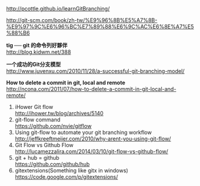 http://pcottle.github.io/learnGitBranching/<br />

http://git-scm.com/book/zh-tw/%E9%96%8B%E5%A7%8B-%E9%97%9C%E6%96%BC%E7%89%88%E6%9C%AC%E6%8E%A7%E5%88%B6<br />

<p><b>tig ── git 的命令列好夥伴</b><br /><a href='http://blog.kidwm.net/388'>http://blog.kidwm.net/388</a></p>

<p><b>一个成功的Git分支模型</b><br /><a href='http://www.juvenxu.com/2010/11/28/a-successful-git-branching-model/'>http://www.juvenxu.com/2010/11/28/a-successful-git-branching-model/</a></p>

<p><b>How to delete a commit in git, local and remote</b><br /><a href='http://ncona.com/2011/07/how-to-delete-a-commit-in-git-local-and-remote/'>http://ncona.com/2011/07/how-to-delete-a-commit-in-git-local-and-remote/</a></p>


<ol>
<li>iHower Git flow</li>
<a href='http://ihower.tw/blog/archives/5140'>http://ihower.tw/blog/archives/5140</a>
<li>git-flow command</li>
<a href='https://github.com/nvie/gitflow'>https://github.com/nvie/gitflow</a>
<li>Using git-flow to automate your git branching workflow</li>
<a href='http://jeffkreeftmeijer.com/2010/why-arent-you-using-git-flow/'>http://jeffkreeftmeijer.com/2010/why-arent-you-using-git-flow/</a>
<li>Git Flow vs Github Flow</li>
<a href='http://lucamezzalira.com/2014/03/10/git-flow-vs-github-flow/'>http://lucamezzalira.com/2014/03/10/git-flow-vs-github-flow/</a>
<li>git + hub = github</li>
<a href='https://github.com/github/hub'>https://github.com/github/hub</a>
<li>gitextensions(Something like gitx in windows)</li>
<a href='https://code.google.com/p/gitextensions/'>https://code.google.com/p/gitextensions/</a>
</ol>